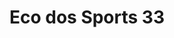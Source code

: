 ---
ref: sol-321-0000
title: ["Eco dos Sports 33"]
author_name: ["Eduardo Ferreira"]
publisher: ["unknown publisher"]
year: "y1926"
origin: null
formats: ["magazine"]
disciplines: ["graphic-design"]
tags:
layout: artifact
status: ["scan"]
published: false
int_published: false
image_count:
date_added: 2023-06-16
batch:
---